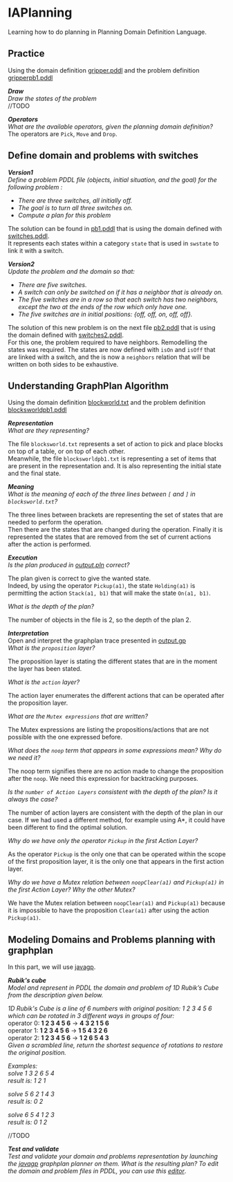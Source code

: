 # IAPlanning
Learning how to do planning in Planning Domain Definition Language.
## Practice
Using the domain definition [gripper.pddl](https://github.com/UgoMouze/IAPlanning/blob/main/gripper/gripper.pddl) and the problem definition [gripperpb1.pddl](https://github.com/UgoMouze/IAPlanning/blob/main/gripper/gripperpb1.pddl)  

***Draw***  
*Draw the states of the problem*  
//TODO  
  
***Operators***  
*What are the available operators, given the planning domain definition?*  
The operators are `Pick`, `Move` and `Drop`.


## Define domain and problems with switches
***Version1***  
*Define a problem PDDL file (objects, initial situation, and the goal) for the following problem :*
- *There are three switches, all initially off.*
- *The goal is to turn all three switches on.*
- *Compute a plan for this problem*  

The solution can be found in [pb1.pddl](https://github.com/UgoMouze/IAPlanning/blob/main/switch/pb1.pddl) that is using the domain defined with [switches.pddl](https://github.com/UgoMouze/IAPlanning/blob/main/switch/switches.pddl).  
It represents each states within a category `state` that is used in `swstate` to link it with a switch.  

***Version2***  
*Update the problem and the domain so that:*
- *There are five switches.*
- *A switch can only be switched on if it has a neighbor that is already on.*
- *The five switches are in a row so that each switch has two neighbors, except the two at the ends of the row which only have one.*
- *The five switches are in initial positions: {off, off, on, off, off}.*  
  
The solution of this new problem is on the next file [pb2.pddl](https://github.com/UgoMouze/IAPlanning/blob/main/switch/pb2.pddl) that is using the domain defined with [switches2.pddl](https://github.com/UgoMouze/IAPlanning/blob/main/switch/switches2.pddl).  
For this one, the problem required to have neighbors. Remodelling the states was required. The states are now defined with `isOn` and `isOff` that are linked with a switch, and the is now a `neighbors` relation that will be written on both sides to be exhaustive.

## Understanding GraphPlan Algorithm
Using the domain definition [blockworld.txt](https://github.com/UgoMouze/IAPlanning/blob/main/BlocksWorld/blocksworld.txt) and the problem definition [blocksworldpb1.pddl](https://github.com/UgoMouze/IAPlanning/blob/main/BlocksWorld/blocksworldpb1.txt)  

***Representation***  
*What are they representing?*  

 The file `blocksworld.txt` represents a set of action to pick and place blocks on top of a table, or on top of each other.  
 Meanwhile, the file `blocksworldpb1.txt` is representing a set of items that are present in the representation and. It is also representing the initial state and the final state.   

 ***Meaning***  
*What is the meaning of each of the three lines between `[` and `]` in `blocksworld.txt`?*  

The three lines between brackets are representing the set of states that are needed to perform the operation.  
Then there are the states that are changed during the operation. 
Finally it is represented the states that are removed from the set of current actions after the action is performed.  

***Execution***  
*Is the plan produced in [output.pln](https://github.com/UgoMouze/IAPlanning/blob/main/output/output.pln) correct?*  

The plan given is correct to give the wanted state.  
Indeed, by using the operator `Pickup(a1)`, the state `Holding(a1)` is permitting the action `Stack(a1, b1)` that will make the state `On(a1, b1)`.  

*What is the depth of the plan?*  

The number of objects in the file is 2, so the depth of the plan 2.  

***Interpretation***  
Open and interpret the graphplan trace presented in [output.gp](https://github.com/UgoMouze/IAPlanning/blob/main/output/output.gp)  
*What is the `proposition` layer?*  

The proposition layer is stating the different states that are in the moment the layer has been stated.  

*What is the `action` layer?*  

The action layer enumerates the different actions that can be operated after the proposition layer.  

*What are the `Mutex expressions` that are written?*  

The Mutex expressions are listing the propositions/actions that are not possible with the one expressed before.  

*What does the `noop` term that appears in some expressions mean? Why do we need it?*

The noop term signifies there are no action made to change the proposition after the `noop`. We need this expression for backtracking purposes.  

*Is the `number of Action Layers` consistent with the depth of the plan? Is it always the case?*  

The number of action layers are consistent with the depth of the plan in our case. If we had used a different method, for example using A*, it could have been different to find the optimal solution.  

*Why do we have only the operator `Pickup` in the first Action Layer?*  

As the operator `Pickup` is the only one that can be operated within the scope of the first proposition layer, it is the only one that appears in the first action layer.  

*Why do we have a Mutex relation between `noopClear(a1)` and `Pickup(a1)` in the first Action Layer? Why the other Mutex?*  

We have the Mutex relation between `noopClear(a1)` and `Pickup(a1)` because it is impossible to have the proposition `Clear(a1)` after using the action `Pickup(a1)`.  

## Modeling Domains and Problems planning with graphplan
In this part, we will use [javagp](https://github.com/pucrs-automated-planning/javagp).  

***Rubik's cube***  
*Model and represent in PDDL the domain and problem of 1D Rubik’s Cube from the description given below.*  

*1D Rubik's Cube is a line of 6 numbers with original position: 1 2 3 4 5 6 which can be rotated in
3 different ways in groups of four:*  
operator 0: **1 2 3 4 5 6** -> **4 3 2 1 5 6**  
operator 1: **1 2 3 4 5 6** -> **1 5 4 3 2 6**  
operator 2: **1 2 3 4 5 6** -> **1 2 6 5 4 3**  
*Given a scrambled line, return the shortest sequence of rotations to restore the original position.*  

*Examples:*  
*solve 1 3 2 6 5 4*  
*result is: 1 2 1*  

*solve 5 6 2 1 4 3*  
*result is: 0 2*  

*solve 6 5 4 1 2 3*  
*result is: 0 1 2*  

//TODO  

***Test and validate***  
*Test and validate your domain and problems representation by launching the [javagp](https://github.com/pucrs-automated-planning/javagp) graphplan planner on them. What is the resulting plan? To edit the domain and problem
files in PDDL, you can use this [editor](http://editor.planning.domains/)*.

